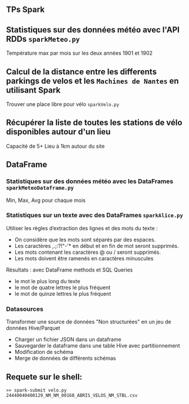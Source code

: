 ## TPs Spark

## Statistiques sur des données météo avec l'API RDDs `sparkMeteo.py`

Température max par mois sur les deux années 1901 et 1902

## Calcul de la distance entre les differents parkings de velos et les `Machines de Nantes` en utilisant Spark
Trouver une place libre pour vélo `sparkVelo.py`

## Récupérer la liste de toutes les stations de vélo disponibles autour d'un lieu

Capacité de 5+ Lieu à 1km autour du site

## DataFrame
### Statistiques sur des données météo avec les DataFrames `sparkMeteoDataframe.py`

Min, Max, Avg pour chaque mois

### Statistiques sur un texte avec des DataFrames `sparkAlice.py`

Utiliser les règles d’extraction des lignes et des mots du texte :

- On considère que les mots sont séparés par des espaces.
- Les caractères ,.;:?!"-'* en début et en fin de mot seront supprimés.
- Les mots contenant les caractères @ ou / seront supprimés.
- Les mots doivent être ramenés en caractères minuscules

Résultats : avec DataFrame methods et SQL Queries

- le mot le plus long du texte
- le mot de quatre lettres le plus fréquent
- le mot de quinze lettres le plus fréquent

### Datasources

Transformer une source de données "Non structurées" en un jeu de données Hive/Parquet

- Charger un fichier JSON dans un dataframe
- Sauvegarder le dataframe dans une table Hive avec partitionnement
- Modification de schéma
- Merge de données de différents schémas

## Requete sur le shell: 
```shell 
>> spark-submit velo.py 24440040400129_NM_NM_00168_ABRIS_VELOS_NM_STBL.csv
